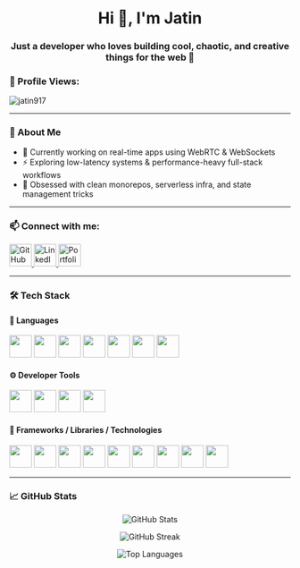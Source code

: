<h1 align="center">Hi 👋, I'm Jatin</h1>
<h3 align="center">Just a developer who loves building cool, chaotic, and creative things for the web 🚀</h3>

<h3 align="left">👀 Profile Views:</h3>
<p align="left">
  <img src="https://komarev.com/ghpvc/?username=jatin917&label=Profile%20views&color=0e75b6&style=flat" alt="jatin917" />
</p>


---

### 🧠 About Me

- 🔭 Currently working on real-time apps using WebRTC & WebSockets  
- ⚡ Exploring low-latency systems & performance-heavy full-stack workflows  
- 🧪 Obsessed with clean monorepos, serverless infra, and state management tricks  

---

### 📫 Connect with me:

<p align="left">
  <a href="https://github.com/jatin917" target="blank">
    <img src="https://cdn.jsdelivr.net/gh/devicons/devicon/icons/github/github-original.svg" alt="GitHub" width="40" height="40"/>
  </a>
  <a href="https://www.linkedin.com/in/jatin-chandel-703a7b1ab/?originalSubdomain=in" target="blank">
    <img src="https://cdn.jsdelivr.net/gh/devicons/devicon/icons/linkedin/linkedin-original.svg" alt="LinkedIn" width="40" height="40"/>
  </a>
  <a href="https://jattuportfolio.netlify.app/" target="_blank" rel="noopener noreferrer" aria-label="Portfolio Website">
  <img 
    src="https://jattuportfolio.netlify.app/assets/logo-color-Bza0Vrkz.png" 
    alt="Portfolio" 
    width="40" 
    height="40"
  />
</a>
</p>

---

### 🛠️ Tech Stack

#### 💬 Languages
<p>
  <img src="https://cdn.jsdelivr.net/gh/devicons/devicon/icons/cplusplus/cplusplus-original.svg" width="40" height="40" />
  <img src="https://cdn.jsdelivr.net/gh/devicons/devicon/icons/html5/html5-original.svg" width="40" height="40" />
  <img src="https://cdn.jsdelivr.net/gh/devicons/devicon/icons/css3/css3-original.svg" width="40" height="40" />
  <img src="https://cdn.jsdelivr.net/gh/devicons/devicon/icons/javascript/javascript-original.svg" width="40" height="40" />
  <img src="https://cdn.jsdelivr.net/gh/devicons/devicon/icons/typescript/typescript-original.svg" width="40" height="40" />
  <img src="https://cdn.jsdelivr.net/gh/devicons/devicon/icons/python/python-original.svg" width="40" height="40" />
  <img src="https://cdn.jsdelivr.net/gh/devicons/devicon/icons/mysql/mysql-original-wordmark.svg" width="40" height="40" />
</p>

#### ⚙️ Developer Tools
<p>
  <img src="https://cdn.jsdelivr.net/gh/devicons/devicon/icons/docker/docker-original-wordmark.svg" width="40" height="40" />
  <img src="https://www.vectorlogo.zone/logos/cloudflare/cloudflare-icon.svg" width="40" height="40" />
  <img src="https://cdn.jsdelivr.net/gh/devicons/devicon/icons/git/git-original.svg" width="40" height="40" />
  <img src="https://cdn.jsdelivr.net/gh/devicons/devicon/icons/github/github-original.svg" width="40" height="40" />
</p>

#### 🧰 Frameworks / Libraries / Technologies
<p>
  <img src="https://cdn.jsdelivr.net/gh/devicons/devicon/icons/react/react-original.svg" width="40" height="40" />
  <img src="https://cdn.jsdelivr.net/gh/devicons/devicon/icons/nextjs/nextjs-original.svg" width="40" height="40" />
  <img src="https://cdn.jsdelivr.net/gh/devicons/devicon/icons/redux/redux-original.svg" width="40" height="40" />
  <img src="https://cdn.jsdelivr.net/gh/devicons/devicon/icons/firebase/firebase-plain.svg" width="40" height="40" />
  <img src="https://cdn.jsdelivr.net/gh/devicons/devicon/icons/nodejs/nodejs-original.svg" width="40" height="40" />
  <img src="https://cdn.jsdelivr.net/gh/devicons/devicon/icons/express/express-original.svg" width="40" height="40" />
  <img src="https://cdn.jsdelivr.net/gh/devicons/devicon/icons/mongodb/mongodb-original.svg" width="40" height="40" />
  <img src="https://cdn.jsdelivr.net/gh/devicons/devicon/icons/postgresql/postgresql-original.svg" width="40" height="40" />
  <img src="https://cdn.jsdelivr.net/gh/devicons/devicon/icons/prisma/prisma-original.svg" width="40" height="40" />
<!--   <img src="https://www.vectorlogo.zone/logos/material-ui/material-ui-icon.svg" width="40" height="40" /> -->
<!--   <img src="https://user-images.githubusercontent.com/49025313/233843110-41b76813-fbb4-4e90-a3d7-bf157397baa8.png" width="40" height="40" alt="Framer Motion" /> -->
</p>

---

### 📈 GitHub Stats

<p align="center">
  <img src="https://github-readme-stats.vercel.app/api?username=jatin917&show_icons=true&theme=radical" alt="GitHub Stats" />
</p>

<p align="center">
  <img src="https://streak-stats.demolab.com?user=jatin917&theme=radical&hide_border=true" alt="GitHub Streak" />
</p>

<p align="center">
  <img src="https://github-readme-stats.vercel.app/api/top-langs/?username=jatin917&layout=compact&theme=radical" alt="Top Languages" />
</p>
